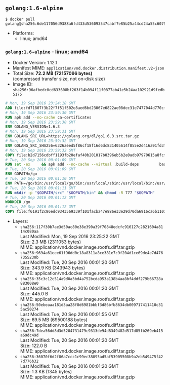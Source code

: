## `golang:1.6-alpine`

```console
$ docker pull golang@sha256:6de117056d9388a6fd433d536093547cabf7e85b25a44cd24a55c6075c52eb27
```

-	Platforms:
	-	linux; amd64

### `golang:1.6-alpine` - linux; amd64

-	Docker Version: 1.12.1
-	Manifest MIME: `application/vnd.docker.distribution.manifest.v2+json`
-	Total Size: **72.2 MB (72157096 bytes)**  
	(compressed transfer size, not on-disk size)
-	Image ID: `sha256:96afbedc0cd633608bf263f14b094f11f0877ab41e5b24aa102921d9fedb5175`

```dockerfile
# Mon, 19 Sep 2016 23:24:18 GMT
ADD file:fd71807f3b22f7f51f502e8aed6bd23067e6822ae08dec31e7477044d770cf48 in / 
# Mon, 19 Sep 2016 23:59:30 GMT
RUN apk add --no-cache ca-certificates
# Mon, 19 Sep 2016 23:59:30 GMT
ENV GOLANG_VERSION=1.6.3
# Mon, 19 Sep 2016 23:59:31 GMT
ENV GOLANG_SRC_URL=https://golang.org/dl/go1.6.3.src.tar.gz
# Mon, 19 Sep 2016 23:59:32 GMT
ENV GOLANG_SRC_SHA256=6326aeed5f86cf18f16d6dc831405614f855e2d416a91fd3fdc334f772345b00
# Mon, 19 Sep 2016 23:59:32 GMT
COPY file:b2d7156cdbff1193fb20efaf40b201017b0396eb5b2e0adb97970615a8fcf61d in / 
# Tue, 20 Sep 2016 00:01:09 GMT
RUN set -ex 	&& apk add --no-cache --virtual .build-deps 		bash 		gcc 		musl-dev 		openssl 		go 		&& export GOROOT_BOOTSTRAP="$(go env GOROOT)" 		&& wget -q "$GOLANG_SRC_URL" -O golang.tar.gz 	&& echo "$GOLANG_SRC_SHA256  golang.tar.gz" | sha256sum -c - 	&& tar -C /usr/local -xzf golang.tar.gz 	&& rm golang.tar.gz 	&& cd /usr/local/go/src 	&& patch -p2 -i /no-pic.patch 	&& ./make.bash 		&& rm -rf /*.patch 	&& apk del .build-deps
# Tue, 20 Sep 2016 00:01:09 GMT
ENV GOPATH=/go
# Tue, 20 Sep 2016 00:01:10 GMT
ENV PATH=/go/bin:/usr/local/go/bin:/usr/local/sbin:/usr/local/bin:/usr/sbin:/usr/bin:/sbin:/bin
# Tue, 20 Sep 2016 00:01:11 GMT
RUN mkdir -p "$GOPATH/src" "$GOPATH/bin" && chmod -R 777 "$GOPATH"
# Tue, 20 Sep 2016 00:01:12 GMT
WORKDIR /go
# Tue, 20 Sep 2016 00:01:12 GMT
COPY file:f6191f2c86edc9343569339f101facba47e886e33e29d70da6916ca6b1101a53 in /usr/local/bin/ 
```

-	Layers:
	-	`sha256:117f30b7ae3d50ac80e38e390a39f70848edcfc916127c2821604a8114c080aa`  
		Last Modified: Mon, 19 Sep 2016 23:25:22 GMT  
		Size: 2.3 MB (2311053 bytes)  
		MIME: application/vnd.docker.image.rootfs.diff.tar.gzip
	-	`sha256:9694a61eee61f96dd0c18a8311a8ce381e7c9f204d1ce69de4e7d4767355230b`  
		Last Modified: Tue, 20 Sep 2016 00:01:20 GMT  
		Size: 343.9 KB (343943 bytes)  
		MIME: application/vnd.docker.image.rootfs.diff.tar.gzip
	-	`sha256:35c3c12c514a9d0a3bd4a752bcda953a138b4aa8bf4ddf279b66728a883008e0`  
		Last Modified: Tue, 20 Sep 2016 00:01:20 GMT  
		Size: 445.0 B  
		MIME: application/vnd.docker.image.rootfs.diff.tar.gzip
	-	`sha256:50ebeaaa181d3aa28f8d6981bbbf3d86bfb8634db009717411410c315ac50274`  
		Last Modified: Tue, 20 Sep 2016 00:01:55 GMT  
		Size: 69.5 MB (69500188 bytes)  
		MIME: application/vnd.docker.image.rootfs.diff.tar.gzip
	-	`sha256:7dea56dd8d3d5204731479c9313de94d8349482d517d85fb269eb415a69dc49d`  
		Last Modified: Tue, 20 Sep 2016 00:01:20 GMT  
		Size: 122.0 B  
		MIME: application/vnd.docker.image.rootfs.diff.tar.gzip
	-	`sha256:36070f6d2f86a7ccc1c99ec38095ad5af53905508b9a2eb549475f427d776b32`  
		Last Modified: Tue, 20 Sep 2016 00:01:20 GMT  
		Size: 1.3 KB (1345 bytes)  
		MIME: application/vnd.docker.image.rootfs.diff.tar.gzip
